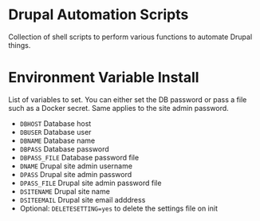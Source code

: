# Drupal Automation Scripts
Collection of shell scripts to perform various functions to automate Drupal things.

# Environment Variable Install
List of variables to set. You can either set the DB password or pass a file such as a Docker secret. Same applies to the site admin password.
- `DBHOST` Database host
- `DBUSER` Database user
- `DBNAME` Database name
- `DBPASS` Database password
- `DBPASS_FILE` Database password file
- `DNAME` Drupal site admin username
- `DPASS` Drupal site admin password
- `DPASS_FILE` Drupal site admin password file
- `DSITENAME` Drupal site name
- `DSITEEMAIL` Drupal site email adddress
- Optional: `DELETESETTING=yes` to delete the settings file on init